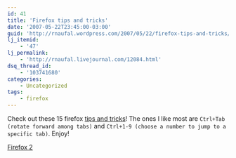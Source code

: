 ```yaml
---
id: 41
title: 'Firefox tips and tricks'
date: '2007-05-22T23:45:00-03:00'
guid: 'http://rnaufal.wordpress.com/2007/05/22/firefox-tips-and-tricks/'
lj_itemid:
    - '47'
lj_permalink:
    - 'http://rnaufal.livejournal.com/12084.html'
dsq_thread_id:
    - '103741680'
categories:
    - Uncategorized
tags:
    - firefox
---
```


Check out these 15 firefox [tips and tricks](http://www.lifehack.org/articles/technology/15-coolest-firefox-tricks-ever.html)! The ones I like most are ```Ctrl+Tab (rotate forward among tabs)``` and ```Ctrl+1-9 (choose a number to jump to a specific tab)```. Enjoy!

[Firefox 2](http://www.spreadfirefox.com/?q=affiliates&id=0&t=216)